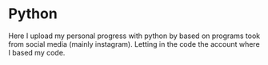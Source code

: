 # Python

Here I upload my personal progress with python by based on programs took from social media (mainly instagram).
Letting in the code the account where I based my code.
